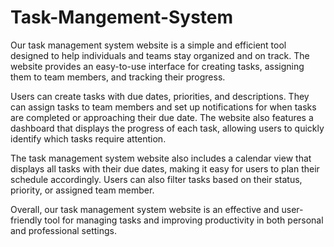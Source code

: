 # Task-Mangement-System

Our task management system website is a simple and efficient tool designed to help individuals and teams stay organized and on track. The website provides an easy-to-use interface for creating tasks, assigning them to team members, and tracking their progress.

Users can create tasks with due dates, priorities, and descriptions. They can assign tasks to team members and set up notifications for when tasks are completed or approaching their due date. The website also features a dashboard that displays the progress of each task, allowing users to quickly identify which tasks require attention.

The task management system website also includes a calendar view that displays all tasks with their due dates, making it easy for users to plan their schedule accordingly. Users can also filter tasks based on their status, priority, or assigned team member.

Overall, our task management system website is an effective and user-friendly tool for managing tasks and improving productivity in both personal and professional settings.



